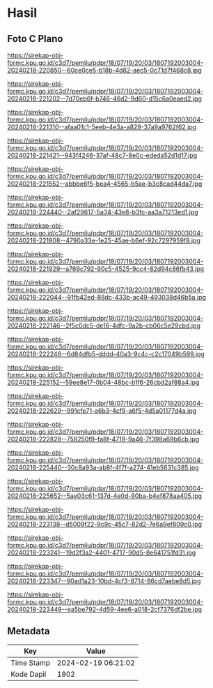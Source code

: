# Hasil

## Foto C Plano

https://sirekap-obj-formc.kpu.go.id/c3d7/pemilu/pdpr/18/07/19/20/03/1807192003004-20240218-220850--60ce0ce5-b18b-4d82-aec5-0c71d7f468c8.jpg

https://sirekap-obj-formc.kpu.go.id/c3d7/pemilu/pdpr/18/07/19/20/03/1807192003004-20240218-221202--7d70eb6f-b746-46d2-9d60-d15c6a0eaed2.jpg

https://sirekap-obj-formc.kpu.go.id/c3d7/pemilu/pdpr/18/07/19/20/03/1807192003004-20240218-221310--afaa01c1-5eeb-4e3a-a829-37a9a9762f62.jpg

https://sirekap-obj-formc.kpu.go.id/c3d7/pemilu/pdpr/18/07/19/20/03/1807192003004-20240218-221421--943f4246-37af-48c7-8e0c-ededa52d1d17.jpg

https://sirekap-obj-formc.kpu.go.id/c3d7/pemilu/pdpr/18/07/19/20/03/1807192003004-20240218-221552--abbbe6f5-bea4-4565-b5ae-b3c8cad44da7.jpg

https://sirekap-obj-formc.kpu.go.id/c3d7/pemilu/pdpr/18/07/19/20/03/1807192003004-20240218-224440--2af29617-5a34-43e8-b3fc-aa3a71213ed1.jpg

https://sirekap-obj-formc.kpu.go.id/c3d7/pemilu/pdpr/18/07/19/20/03/1807192003004-20240218-221808--4790a33e-1e25-45ae-b6ef-92c7297959f8.jpg

https://sirekap-obj-formc.kpu.go.id/c3d7/pemilu/pdpr/18/07/19/20/03/1807192003004-20240218-221929--a769c792-90c5-4525-9cc4-82d94c86fb43.jpg

https://sirekap-obj-formc.kpu.go.id/c3d7/pemilu/pdpr/18/07/19/20/03/1807192003004-20240218-222044--91fb42ed-88dc-433b-ac49-493038d46b5a.jpg

https://sirekap-obj-formc.kpu.go.id/c3d7/pemilu/pdpr/18/07/19/20/03/1807192003004-20240218-222146--2f5c0dc5-de16-4dfc-9a2b-cb06c5e29cbd.jpg

https://sirekap-obj-formc.kpu.go.id/c3d7/pemilu/pdpr/18/07/19/20/03/1807192003004-20240218-222246--6d84dfb5-dddd-40a3-9c4c-c2c17049b599.jpg

https://sirekap-obj-formc.kpu.go.id/c3d7/pemilu/pdpr/18/07/19/20/03/1807192003004-20240218-225152--59ee8e17-0b04-48bc-b1f6-26cbd2af88a4.jpg

https://sirekap-obj-formc.kpu.go.id/c3d7/pemilu/pdpr/18/07/19/20/03/1807192003004-20240218-222629--991cfe71-a6b3-4cf9-a6f5-4d5a01177d4a.jpg

https://sirekap-obj-formc.kpu.go.id/c3d7/pemilu/pdpr/18/07/19/20/03/1807192003004-20240218-222828--758250f9-fa8f-4719-9a46-7f398a69b6cb.jpg

https://sirekap-obj-formc.kpu.go.id/c3d7/pemilu/pdpr/18/07/19/20/03/1807192003004-20240218-225440--30c8a93a-ab8f-4f7f-a274-41eb5631c385.jpg

https://sirekap-obj-formc.kpu.go.id/c3d7/pemilu/pdpr/18/07/19/20/03/1807192003004-20240218-225652--5ae03c61-137d-4e0d-90ba-b4ef878aa405.jpg

https://sirekap-obj-formc.kpu.go.id/c3d7/pemilu/pdpr/18/07/19/20/03/1807192003004-20240218-223138--d5009f22-9c9c-45c7-82d2-7e6a9ef809c0.jpg

https://sirekap-obj-formc.kpu.go.id/c3d7/pemilu/pdpr/18/07/19/20/03/1807192003004-20240218-223241--19d2f3a2-4401-4717-90d5-8e641751fd31.jpg

https://sirekap-obj-formc.kpu.go.id/c3d7/pemilu/pdpr/18/07/19/20/03/1807192003004-20240218-223347--90ad1a23-10bd-4cf3-8714-86cd7aebe8d5.jpg

https://sirekap-obj-formc.kpu.go.id/c3d7/pemilu/pdpr/18/07/19/20/03/1807192003004-20240218-223449--ea5be792-4d59-4ee6-a018-2cf7376df2be.jpg


## Metadata

| Key        | Value               |
| ---------- | ------------------- |
| Time Stamp | 2024-02-19 06:21:02 |
| Kode Dapil | 1802                |



